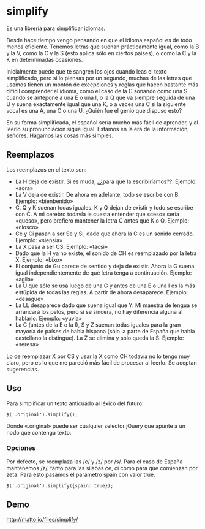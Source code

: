 # simplify

Es una librería para simplificar idiomas.

Desde hace tiempo vengo pensando en que el idioma español es de todo menos eficiente. Tenemos letras que suenan prácticamente igual, como la B y la V, como la C y la S (esto aplica sólo en ciertos países), o como la C y la K en determinadas ocasiones.

Inicialmente puede que te sangren los ojos cuando leas el texto simplificado, pero si lo piensas por un segundo, muchas de las letras que usamos tienen un montón de excepciones y reglas que hacen bastante más difícil comprender el idioma, como el caso de la C sonando como una S cuando se antepone a una E o una I, o la Q que va siempre seguida de una U y suena exactamente igual que una K, o a veces una C si la siguiente vocal es una A, una O o una U. ¿Quién fue el genio que dispuso esto?

En su forma simplificada, el español sería mucho más fácil de aprender, y al leerlo su pronunciación sigue igual. Estamos en la era de la información, señores. Hagamos las cosas más simples.

## Reemplazos

Los reemplazos en el texto son:

- La H deja de existir. Si es muda, ¿¿para qué la escribiríamos??. Ejemplo: «aora»
- La V deja de existir. De ahora en adelante, todo se escribe con B. Ejemplo: «bienbenido»
- C, Q y K suenan todas iguales. K y Q dejan de existir y todo se escribe con C. A mi cerebro todavía le cuesta entender que «ceso» sería «queso», pero prefiero mantener la letra C antes que K o Q. Ejemplo: «ciosco»
- Ce y Ci pasan a ser Se y Si, dado que ahora la C es un sonido cerrado. Ejemplo: «siensia»
- La X pasa a ser CS. Ejemplo: «tacsi»
- Dado que la H ya no existe, el sonido de CH es reemplazado por la letra X. Ejemplo: «bixo»
- El conjunto de Gu carece de sentido y deja de existir. Ahora la G suena igual independientemente de qué letra tenga a continuación. Ejemplo: «agila»
- La Ü que sólo se usa luego de una G y antes de una E o una I es la más estúpida de todas las reglas. A partir de ahora desaparece. Ejemplo: «desague»
- La LL desaparece dado que suena igual que Y. Mi maestra de lengua se arrancará los pelos, pero si se sincera, no hay diferencia alguna al hablarlo. Ejemplo: «yuvia»
- La C (antes de la E o la I), S y Z suenan todas iguales para la gran mayoría de países de habla hispana (sólo la parte de España que habla castellano la distingue). La Z se elimina y sólo queda la S. Ejemplo: «seresa»

Lo de reemplazar X por CS y usar la X como CH todavía no lo tengo muy claro, pero es lo que me pareció más fácil de procesar al leerlo. Se aceptan sugerencias.

## Uso

Para simplificar un texto anticuado al léxico del futuro:

```
$('.original').simplify();
```

Donde «.original» puede ser cualquier selector jQuery que apunte a un nodo que contenga texto.

### Opciones

Por defecto, se reemplaza las /c/ y /z/ por /s/.
Para el caso de España mantenemos /z/, tanto para las sílabas ce, ci como para que comienzan por zeta. Para esto pasamos el parámetro spain con valor true.

```
$('.original').simplify({spain: true});
```

## Demo
http://matto.io/files/simplify/
